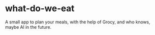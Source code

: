 # what-do-we-eat
A small app to plan your meals, with the help of Grocy, and who knows, maybe AI in the future. 
